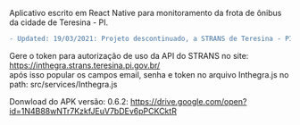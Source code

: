 Aplicativo escrito em React Native para monitoramento da frota de ônibus da cidade de Teresina - PI.</br>

```diff
- Updated: 19/03/2021: Projeto descontinuado, a STRANS de Teresina - PI desativou a API que fornecia os dados em tempo real da frota da cidade durante os primeiros meses de pandemia, mediante a redução da circulação de ônibus na cidade. Até o momento não consegui informações se há planos para reativação da API.

```


Gere o token para autorização de uso da API do STRANS no site: https://inthegra.strans.teresina.pi.gov.br/ </br>
após isso popular os campos email, senha e token no arquivo Inthegra.js no path: src/services/Inthegra.js</br>


Donwload do APK versão: 0.6.2: https://drive.google.com/open?id=1N4B88wNTr7KzkfJEuV7bDEv6pPCKCktR</br>
